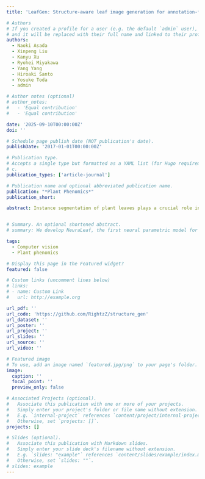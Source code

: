 ```yaml
---
title: 'LeafGen: Structure-aware leaf image generation for annotation-free leaf instance segmentation'

# Authors
# If you created a profile for a user (e.g. the default `admin` user), write the username (folder name) here
# and it will be replaced with their full name and linked to their profile.
authors:
  - Naoki Asada
  - Xinpeng Liu
  - Kanyu Xu
  - Ryohei Miyakawa
  - Yang Yang
  - Hiroaki Santo
  - Yosuke Toda 
  - admin

# Author notes (optional)
# author_notes:
#   - 'Equal contribution'
#   - 'Equal contribution'

date: '2025-09-10T00:00:00Z'
doi: ''

# Schedule page publish date (NOT publication's date).
publishDate: '2017-01-01T00:00:00Z'

# Publication type.
# Accepts a single type but formatted as a YAML list (for Hugo requirements).
# c.
publication_types: ['article-journal']

# Publication name and optional abbreviated publication name.
publication: "*Plant Phenomics*"
publication_short: 

abstract: Instance segmentation of plant leaves plays a crucial role in plant phenotyping, leveraging the rapid advancements in neural network research. A significant challenge in leaf instance segmentation lies in the preparation of training datasets, which typically require manual annotations comprising numerous pairs of ground-truth masks and corresponding plant photographs. Recently, segmentation models pre-trained on large-scale datasets, e.g., Segment Anything, have enabled training-free (i.e., zero-shot) instance segmentation accessible to the public. However, applying these models to leaf segmentation often yields unsatisfactory results, as the training datasets for these foundation models may lack sufficient plant imagery to accurately segment leaves exhibiting heavy occlusions and similar textures. To address this issue, we propose a fully automatic method for generating training datasets for leaf instance segmentation, combining an off-the-shelf zero-shot model with structure-aware image generation. Specifically, given a set of plant images and an L-system growth rule representing the structural pattern of the target plant, the proposed method automatically produces an arbitrary number of instance mask and photorealistic plant image pairs, eliminating the need for manual annotation. To maximize usability, we also provide a GUI front-end that integrates the entire pipeline of our method. Experiments on *Arabidopsis*, Komatsuna, and *Rhaphiloepsis* plants demonstrate that our method achieves more accurate segmentation compared to state-of-the-art zero-shot models, attaining AP@50 scores of 74.8, 76.0, and 88.2 for leaf instance segmentation of *Arabidopsis*, Komatsuna, and *Rhaphiloepsis*, respectively---without any manual annotation.


# Summary. An optional shortened abstract.
# summary: We develop NeuraLeaf, the first neural parametric model for 3D leaves for plant modeling and reconstruction. 

tags:
  - Computer vision
  - Plant phenomics

# Display this page in the Featured widget?
featured: false

# Custom links (uncomment lines below)
# links:
# - name: Custom Link
#   url: http://example.org

url_pdf: ''
url_code: 'https://github.com/RightzZ/structure_gen'
url_dataset: ''
url_poster: ''
url_project: ''
url_slides: ''
url_source: ''
url_video: ''

# Featured image
# To use, add an image named `featured.jpg/png` to your page's folder.
image:
  caption: ''
  focal_point: ''
  preview_only: false

# Associated Projects (optional).
#   Associate this publication with one or more of your projects.
#   Simply enter your project's folder or file name without extension.
#   E.g. `internal-project` references `content/project/internal-project/index.md`.
#   Otherwise, set `projects: []`.
projects: []

# Slides (optional).
#   Associate this publication with Markdown slides.
#   Simply enter your slide deck's filename without extension.
#   E.g. `slides: "example"` references `content/slides/example/index.md`.
#   Otherwise, set `slides: ""`.
# slides: example
---
```


<!-- {{% callout note %}}
Click the _Cite_ button above to demo the feature to enable visitors to import publication metadata into their reference management software.
{{% /callout %}}

{{% callout note %}}
Create your slides in Markdown - click the _Slides_ button to check out the example.
{{% /callout %}}

Add the publication's **full text** or **supplementary notes** here. You can use rich formatting such as including [code, math, and images](https://docs.hugoblox.com/content/writing-markdown-latex/). -->
